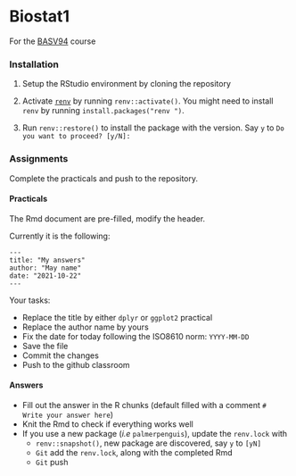 # Biostat1
For the [BASV94](https://r-training.pages.uni.lu/biostat1/) course 


### Installation

1. Setup the RStudio environment by cloning the repository

2. Activate [`renv`](https://rstudio.github.io/renv/articles/renv.html) by running `renv::activate()`. You might need to install `renv` by running `install.packages("renv
")`.
3. Run `renv::restore()` to install the package with the version. Say `y` to `Do you want to proceed? [y/N]:`



### Assignments

Complete the practicals and push to the repository. 

#### Practicals

The Rmd document are pre-filled, modify the header.


Currently it is the following:

~~~
---
title: "My answers"
author: "May name"
date: "2021-10-22"
---
~~~

Your tasks:

- Replace the title by either `dplyr` or `ggplot2` practical
- Replace the author name by yours
- Fix the date for today following the ISO8610 norm: `YYYY-MM-DD`
- Save the file
- Commit the changes
- Push to the github classroom

#### Answers

- Fill out the answer in the R chunks (default filled with a comment `# Write your answer here`)
- Knit the Rmd to check if everything works well
- If you use a new package (_i.e_ `palmerpenguis`), update the `renv.lock` with 
    + `renv::snapshot()`, new package are discovered, say `y` to `[yN]`
    + `Git` add the `renv.lock`, along with the completed Rmd
    + `Git` push

